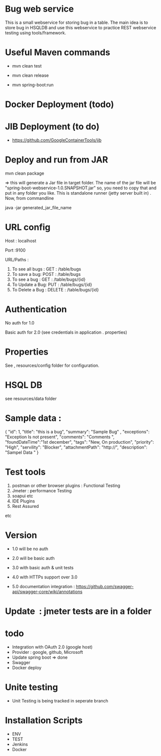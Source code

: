# Bug web service 
This is a small webservice for storing bug in a table. 
The main idea is to store bug in HSQLDB and use this webservice to practice REST webservice testing using tools/framework.  


# Useful Maven commands 

- mvn clean test

- mvn clean release 

- mvn spring-boot:run

# Docker Deployment (todo)

# JIB Deployment (to do) 
- https://github.com/GoogleContainerTools/jib

# Deploy and run from JAR
mvn clean package

=> this will generate a Jar file in target folder. The name of the jar file will be "spring-boot-webservice-1.0.SNAPSHOT.jar" 
so, you need to copy that and put in any folder you like. This is standalone runner (jetty server built in) . Now, from commandline 

java -jar generated_jar_file_name

# URL config 
Host : localhost

Port :9100

URL/Paths : 

1. To see all bugs : GET : /table/bugs
2. To save a bug: POST : /table/bugs
3. To see a bug : GET : /table/bugs/{id}
4. To Update a Bug: PUT : /table/bugs/{id}
5. To Delete a Bug : DELETE : /table/bugs/{id}


# Authentication 
No auth for 1.0

Basic auth for 2.0 (see credentials in application . properties) 

# Properties 
See , resources/config folder for configuration. 

# HSQL DB 
see resources/data folder


# Sample data : 

   {
     "id": 1,
     "title": "this is a bug",
     "summary": "Sample Bug" ,
     "exceptions": "Exception Is not present",
     "comments": "Comments ",
     "foundDateTime":"1st december",
     "tags": "New, On production",
     "priority": "High",
     "servility": "Blocker",
     "attachmentPath": "http://",
     "description": "Sampel Data "
   }
 
 
# Test tools 
1. postman or other browser plugins : Functional Testing
2. Jmeter  : performance Testing
3. soapui etc
4. IDE Plugins
5. Rest Assured 
 
 etc
 

# Version 
 - 1.0 will be no auth 
 
 - 2.0 will be basic auth
 
 - 3.0 with basic auth & unit tests

 - 4.0 with HTTPs support over 3.0 
 - 5.0 documentation integration : https://github.com/swagger-api/swagger-core/wiki/annotations
 # Update  : jmeter tests are in a folder
 
 # todo
 - Integration with OAuth 2.0 (google host)
 - Provider :  google, github, Microsoft
 - Update spring boot => done 
 - Swagger
 - Docker deploy
 
 # Unite testing
- Unit Testing is being tracked in seperate branch

# Installation Scripts 
- ENV
- TEST
- Jenkins
- Docker
